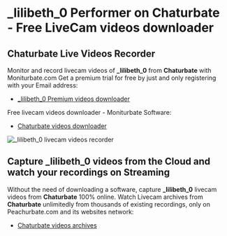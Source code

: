 # _lilibeth_0 Performer on Chaturbate - Free LiveCam videos downloader

## Chaturbate Live Videos Recorder

Monitor and record livecam videos of **_lilibeth_0** from **Chaturbate** with Moniturbate.com
Get a premium trial for free by just and only registering with your Email address:
* [_lilibeth_0 Premium videos downloader](https://moniturbate.com/request-demo-licence-key.html)

Free livecam videos downloader - Moniturbate Software:
* [Chaturbate videos downloader](https://moniturbate.com/moniturbate-download-software.html)

![_lilibeth_0 livecam videos recorder](https://peachurnet.com/templates/moniturbate-software.png)


## Capture _lilibeth_0 videos from the Cloud and watch your recordings on Streaming

Without the need of downloading a software, capture **_lilibeth_0** livecam videos from **Chaturbate** 100% online.
Watch Livecam archives from **Chaturbate** unlimitedly from thousands of existing recordings, only on Peachurbate.com and its websites network:
* [Chaturbate videos archives](https://peachurnet.com/)